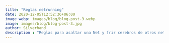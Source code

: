 ```yaml
---
title: "Reglas netrunning"
date: 2020-12-05T12:52:36+06:00
image_webp: images/blog/blog-post-3.webp
image: images/blog/blog-post-3.jpg
author: Silverhand
description : "Reglas para asaltar una Net y frir cerebros de otros netrunners"
---
```


